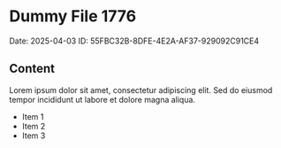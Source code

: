# Dummy File 1776

Date: 2025-04-03
ID: 55FBC32B-8DFE-4E2A-AF37-929092C91CE4

## Content

Lorem ipsum dolor sit amet, consectetur adipiscing elit.
Sed do eiusmod tempor incididunt ut labore et dolore magna aliqua.

* Item 1
* Item 2
* Item 3

